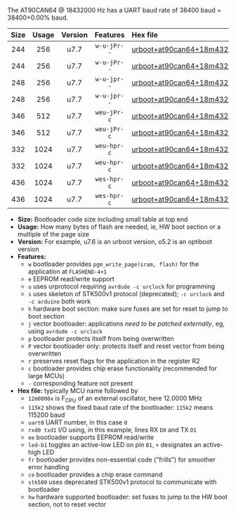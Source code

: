 The AT90CAN64 @ 18432000 Hz has a UART baud rate of 38400 baud = 38400+0.00% baud.

|Size|Usage|Version|Features|Hex file|
|:-:|:-:|:-:|:-:|:--|
|244|256|u7.7|`w-u-jPr--`|[urboot+at90can64+18m4320x+++38k4_uart0_rxe0_txe1_led+b5.hex](https://raw.githubusercontent.com/stefanrueger/urboot.hex/main/cores/megacore/at90can64/external_oscillator/fcpu+18m4320_Hz/br+++38k4_bps/urboot+at90can64+18m4320x+++38k4_uart0_rxe0_txe1_led+b5.hex)|
|244|256|u7.7|`w-u-jPr--`|[urboot+at90can64+18m4320x+++38k4_uart1_rxd2_txd3_led+b5.hex](https://raw.githubusercontent.com/stefanrueger/urboot.hex/main/cores/megacore/at90can64/external_oscillator/fcpu+18m4320_Hz/br+++38k4_bps/urboot+at90can64+18m4320x+++38k4_uart1_rxd2_txd3_led+b5.hex)|
|248|256|u7.7|`w-u-jpr--`|[urboot+at90can64+18m4320x+++38k4_uart0_rxe0_txe1_led+b5_fr.hex](https://raw.githubusercontent.com/stefanrueger/urboot.hex/main/cores/megacore/at90can64/external_oscillator/fcpu+18m4320_Hz/br+++38k4_bps/urboot+at90can64+18m4320x+++38k4_uart0_rxe0_txe1_led+b5_fr.hex)|
|248|256|u7.7|`w-u-jpr--`|[urboot+at90can64+18m4320x+++38k4_uart1_rxd2_txd3_led+b5_fr.hex](https://raw.githubusercontent.com/stefanrueger/urboot.hex/main/cores/megacore/at90can64/external_oscillator/fcpu+18m4320_Hz/br+++38k4_bps/urboot+at90can64+18m4320x+++38k4_uart1_rxd2_txd3_led+b5_fr.hex)|
|346|512|u7.7|`weu-jPr-c`|[urboot+at90can64+18m4320x+++38k4_uart0_rxe0_txe1_ee_led+b5_fr_ce.hex](https://raw.githubusercontent.com/stefanrueger/urboot.hex/main/cores/megacore/at90can64/external_oscillator/fcpu+18m4320_Hz/br+++38k4_bps/urboot+at90can64+18m4320x+++38k4_uart0_rxe0_txe1_ee_led+b5_fr_ce.hex)|
|346|512|u7.7|`weu-jPr-c`|[urboot+at90can64+18m4320x+++38k4_uart1_rxd2_txd3_ee_led+b5_fr_ce.hex](https://raw.githubusercontent.com/stefanrueger/urboot.hex/main/cores/megacore/at90can64/external_oscillator/fcpu+18m4320_Hz/br+++38k4_bps/urboot+at90can64+18m4320x+++38k4_uart1_rxd2_txd3_ee_led+b5_fr_ce.hex)|
|332|1024|u7.7|`weu-hpr-c`|[urboot+at90can64+18m4320x+++38k4_uart0_rxe0_txe1_ee_led+b5_fr_ce_hw.hex](https://raw.githubusercontent.com/stefanrueger/urboot.hex/main/cores/megacore/at90can64/external_oscillator/fcpu+18m4320_Hz/br+++38k4_bps/urboot+at90can64+18m4320x+++38k4_uart0_rxe0_txe1_ee_led+b5_fr_ce_hw.hex)|
|332|1024|u7.7|`weu-hpr-c`|[urboot+at90can64+18m4320x+++38k4_uart1_rxd2_txd3_ee_led+b5_fr_ce_hw.hex](https://raw.githubusercontent.com/stefanrueger/urboot.hex/main/cores/megacore/at90can64/external_oscillator/fcpu+18m4320_Hz/br+++38k4_bps/urboot+at90can64+18m4320x+++38k4_uart1_rxd2_txd3_ee_led+b5_fr_ce_hw.hex)|
|436|1024|u7.7|`wes-hpr-c`|[urboot+at90can64+18m4320x+++38k4_uart0_rxe0_txe1_ee_led+b5_fr_ce_stk500_hw.hex](https://raw.githubusercontent.com/stefanrueger/urboot.hex/main/cores/megacore/at90can64/external_oscillator/fcpu+18m4320_Hz/br+++38k4_bps/urboot+at90can64+18m4320x+++38k4_uart0_rxe0_txe1_ee_led+b5_fr_ce_stk500_hw.hex)|
|436|1024|u7.7|`wes-hpr-c`|[urboot+at90can64+18m4320x+++38k4_uart1_rxd2_txd3_ee_led+b5_fr_ce_stk500_hw.hex](https://raw.githubusercontent.com/stefanrueger/urboot.hex/main/cores/megacore/at90can64/external_oscillator/fcpu+18m4320_Hz/br+++38k4_bps/urboot+at90can64+18m4320x+++38k4_uart1_rxd2_txd3_ee_led+b5_fr_ce_stk500_hw.hex)|

- **Size:** Bootloader code size including small table at top end
- **Usage:** How many bytes of flash are needed, ie, HW boot section or a multiple of the page size
- **Version:** For example, u7.6 is an urboot version, o5.2 is an optiboot version
- **Features:**
  + `w` bootloader provides `pgm_write_page(sram, flash)` for the application at `FLASHEND-4+1`
  + `e` EEPROM read/write support
  + `u` uses urprotocol requiring `avrdude -c urclock` for programming
  + `s` uses skeleton of STK500v1 protocol (deprecated); `-c urclock` and `-c arduino` both work
  + `h` hardware boot section: make sure fuses are set for reset to jump to boot section
  + `j` vector bootloader: applications *need to be patched externally*, eg, using `avrdude -c urclock`
  + `p` bootloader protects itself from being overwritten
  + `P` vector bootloader only: protects itself and reset vector from being overwritten
  + `r` preserves reset flags for the application in the register R2
  + `c` bootloader provides chip erase functionality (recommended for large MCUs)
  + `-` corresponding feature not present
- **Hex file:** typically MCU name followed by
  + `12m0000x` is F<sub>CPU</sub> of an external oscillator, here 12.0000 MHz
  + `115k2` shows the fixed baud rate of the bootloader: `115k2` means 115200 baud
  + `uart0` UART number, in this case `0`
  + `rxd0 txd1` I/O using, in this example, lines RX `D0` and TX `D1`
  + `ee` bootloader supports EEPROM read/write
  + `led-b1` toggles an active-low LED on pin `B1`, `+` designates an active-high LED
  + `fr` bootloader provides non-essential code ("frills") for smoother error handling
  + `ce` bootloader provides a chip erase command
  + `stk500` uses deprecated STK500v1 protocol to communicate with bootloader
  + `hw` hardware supported bootloader: set fuses to jump to the HW boot section, not to reset vector
